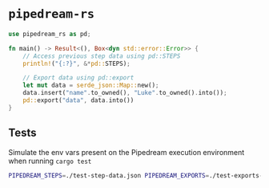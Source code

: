 # `pipedream-rs`

```rust
use pipedream_rs as pd;

fn main() -> Result<(), Box<dyn std::error::Error>> {
    // Access previous step data using pd::STEPS
    println!("{:?}", &*pd::STEPS);

    // Export data using pd::export
    let mut data = serde_json::Map::new();
    data.insert("name".to_owned(), "Luke".to_owned().into());
    pd::export("data", data.into())
}

```

## Tests

Simulate the env vars present on the Pipedream execution environment when running `cargo test`

```bash
PIPEDREAM_STEPS=./test-step-data.json PIPEDREAM_EXPORTS=./test-exports-data cargo test
```
